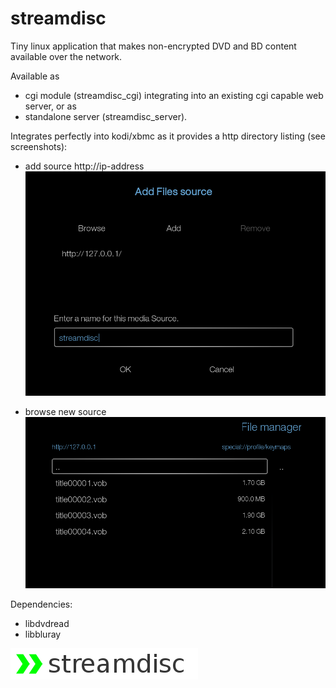 # streamdisc

Tiny linux application that makes non-encrypted DVD and BD content available over the network.

Available as 
- cgi module (streamdisc_cgi) integrating into an existing cgi capable web server, or as
- standalone server (streamdisc_server).

Integrates perfectly into kodi/xbmc as it provides a http directory listing (see screenshots):

- add source http://ip-address
![add source](/add_source.png)

- browse new source
![directory listing](/dir_listing.png)


Dependencies:
- libdvdread
- libbluray

![streamdisc logo](/logo.png)
